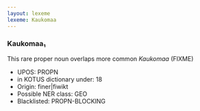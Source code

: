```yaml
---
layout: lexeme
lexeme: Kaukomaa
---
```


###  Kaukomaa₁

This rare proper noun overlaps more common *Kaukomaa* (FIXME)
* UPOS:  PROPN
* in KOTUS dictionary under:  18
* Origin:  finer|fiwikt
* Possible NER class:  GEO
* Blacklisted:  PROPN-BLOCKING

